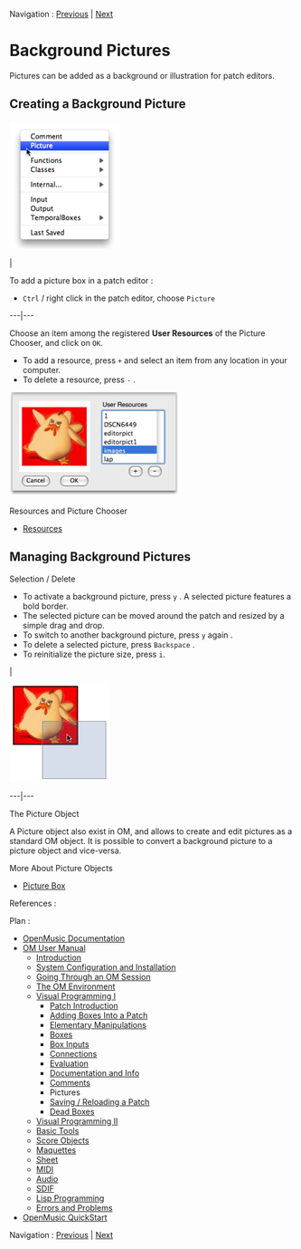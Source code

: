 Navigation : [Previous](Comments "page précédente\(Comments\)") |
[Next](SavingPatch "Next\(Saving / Reloading a
Patch\)")

# Background Pictures

Pictures can be added as a background or illustration for patch editors.

## Creating a Background Picture

![](../res/picturemenu.png)

|

To add a picture box in a patch editor :

  * `Ctrl` / right click in the patch editor, choose `Picture`

  
  
---|---  
  
Choose an item among the registered **User Resources** of the Picture Chooser,
and click on `OK`.

  * To add a resource, press `+` and select an item from any location in your computer.
  * To delete a resource, press `-` .

![](../res/pict-select.png)

Resources and Picture Chooser

  * [Resources](resources)

## Managing Background Pictures

Selection / Delete

  * To activate a background picture, press `y` . A selected picture features a bold border. 
  * The selected picture can be moved around the patch and resized by a simple drag and drop.
  * To switch to another background picture, press `y` again .
  * To delete a selected picture, press `Backspace` .
  * To reinitialize the picture size, press `i`.

|

![](../res/pict-move.png)  
  
---|---  
  
The Picture Object

A Picture object also exist in OM, and allows to create and edit pictures as a
standard OM object. It is possible to convert a background picture to a
picture object and vice-versa.

More About Picture Objects

  * [Picture Box](PictureBox)

References :

Plan :

  * [OpenMusic Documentation](OM-Documentation)
  * [OM User Manual](OM-User-Manual)
    * [Introduction](00-Sommaire)
    * [System Configuration and Installation](Installation)
    * [Going Through an OM Session](Goingthrough)
    * [The OM Environment](Environment)
    * [Visual Programming I](BasicVisualProgramming)
      * [Patch Introduction](ProgrammingIntro)
      * [Adding Boxes Into a Patch](AddingBoxes)
      * [Elementary Manipulations](ElementaryManips)
      * [Boxes](Boxes)
      * [Box Inputs](BoxInputs)
      * [Connections](Connections)
      * [Evaluation](Evaluation)
      * [Documentation and Info](DocAndInfo)
      * [Comments](Comments)
      * Pictures
      * [Saving / Reloading a Patch](SavingPatch)
      * [Dead Boxes](DeadBox)
    * [Visual Programming II](AdvancedVisualProgramming)
    * [Basic Tools](BasicObjects)
    * [Score Objects](ScoreObjects)
    * [Maquettes](Maquettes)
    * [Sheet](Sheet)
    * [MIDI](MIDI)
    * [Audio](Audio)
    * [SDIF](SDIF)
    * [Lisp Programming](Lisp)
    * [Errors and Problems](errors)
  * [OpenMusic QuickStart](QuickStart-Chapters)

Navigation : [Previous](Comments "page précédente\(Comments\)") |
[Next](SavingPatch "Next\(Saving / Reloading a
Patch\)")

